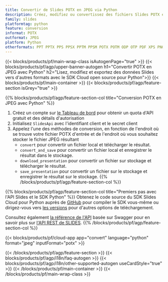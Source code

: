 ```yaml
---
title: Convertir de Slides POTX en JPEG via Python
description: Créez, modifiez ou convertissez des fichiers Slides POTX en JPEG avec l'API REST et le SDK Python Open Source
family: slides
platformtag: python
feature: conversion
informat: POTX
outformat: JPEG
platform: Python
otherformats: PPT PPTX PPS PPSX PPTM PPSM POTX POTM ODP OTP PDF XPS PNG BMP TIFF SVG HTML SWF HTML5 GIF XAML XML MD MPEG4
---
```


{{< blocks/products/pf/main-wrap-class isAutogenPage="true" >}}
{{< blocks/products/pf/agp/upper-banner-autogen h1="Convertir POTX en JPEG avec Python" h2="Lisez, modifiez et exportez des données Slides vers d'autres formats avec le SDK Cloud open source pour Python">}}
{{< blocks/products/pf/main-container >}}
{{< blocks/products/pf/agp/feature-section isGrey="true" >}}

{{% blocks/products/pf/agp/feature-section-col title="Conversion POTX en JPEG avec Python" %}}
1. Créez un compte sur <a href="https://dashboard.aspose.cloud/">le Tableau de bord</a> pour obtenir un quota d'API gratuit et des détails d'autorisation
1. Initialisez ```SlidesApi``` avec l'identifiant client et le secret client
1. Appelez l'une des méthodes de conversion, en fonction de l'endroit où se trouve votre fichier POTX d'entrée et de l'endroit où vous souhaitez stocker le fichier JPEG résultant
    - ```convert``` pour convertir un fichier local et télécharger le résultat.
    - ```convert_and_save``` pour convertir un fichier local et enregistrer le résultat dans le stockage.
    - ```download_presentation``` pour convertir un fichier sur stockage et télécharger le résultat.
    - ```save_presentation``` pour convertir un fichier sur le stockage et enregistrer le résultat sur le stockage.
{{% /blocks/products/pf/agp/feature-section-col %}}

{{% blocks/products/pf/agp/feature-section-col title="Premiers pas avec l'API Slides et le SDK Python" %}}
Obtenez le code source du SDK Slides Cloud pour Python auprès de [GitHub](https://github.com/aspose-slides-cloud/aspose-slides-cloud-python) pour compiler le SDK vous-même ou dirigez-vous vers [les versions](https://releases.aspose.cloud/) pour d'autres options de téléchargement.

Consultez également [la référence de l'API](https://apireference.aspose.cloud/slides/) basée sur Swagger pour en savoir plus sur [l'API REST de SLIDES](https://products.aspose.cloud/slides/curl/).
{{% /blocks/products/pf/agp/feature-section-col %}}

{{< blocks/products/pf/cloud-app app="convert" language="python" format="jpeg" inputFormat="potx" >}}

{{< /blocks/products/pf/agp/feature-section >}}
{{< blocks/products/pf/agp/i18n/faq-autogen >}}
{{< blocks/products/pf/agp/i18n/other-supported-autogen useCardStyle="true" >}}
{{< /blocks/products/pf/main-container >}}
{{< /blocks/products/pf/main-wrap-class >}}